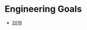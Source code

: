 <!-- TITLE: Goals -->
<!-- SUBTITLE: A quick summary of Goals -->

# Engineering Goals
* [2019](https://neighbor-wiki.herokuapp.com/engineering/goals/2019)